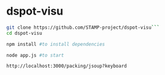 # dspot-visu

```sh
git clone https://github.com/STAMP-project/dspot-visu```
cd dspot-visu
```


```sh
npm install #to install dependencies
```

```sh
node app.js #to start
```
```
http://localhost:3000/packing/jsoup?keyboard
```
